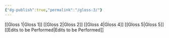 ```yaml
---
{"dg-publish":true,"permalink":"/gloss-3/"}
---
```



[[Gloss 1\|Gloss 1]]
[[Gloss 2\|Gloss 2]]
[[Gloss 4\|Gloss 4]]
[[Gloss 5\|Gloss 5]]
[[Edits to be Performed\|Edits to be Performed]]